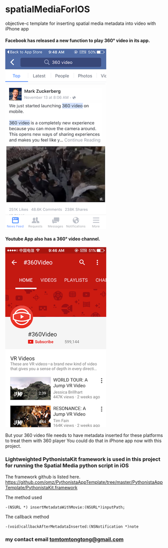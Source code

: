 # spatialMediaForIOS
objective-c template for inserting spatial media metadata into video with iPhone app

#### Facebook has released a new function to play 360° video in its app.

![screenshot](./Screenshot/360Facebook.png)

#### Youtube App also has a 360° video channel.

![screenshot](./Screenshot/360Youtube.png)

But your 360 video file needs to have metadata inserted for these platforms to treat them with 360 player
You could do that in iPhone app now with this project.

### Lightweighted PythonistaKit framework is used in this project for running the Spatial Media python script in iOS
The framework github is listed here. https://github.com/omz/PythonistaAppTemplate/tree/master/PythonistaAppTemplate/PythonistaKit.framework

The method used
```  objc
-(NSURL *) insertMetadataWithMovie:(NSURL*)inputPath;
```

The callback method
```  objc
-(void)callbackAfterMetadataInserted:(NSNotification *)note
```  

### my contact email tomtomtongtong@gmail.com






